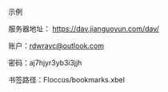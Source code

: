 <!-- book -->
示例

服务器地址： https://dav.jianguoyun.com/dav/

账户：rdwrayc@outlook.com

密码：aj7hjyr3yb3i3jjh

书签路径：Floccus/bookmarks.xbel

